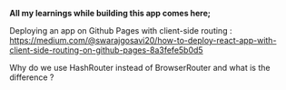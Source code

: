 **All my learnings while building this app comes here;**

Deploying an app on Github Pages with client-side routing : https://medium.com/@swarajgosavi20/how-to-deploy-react-app-with-client-side-routing-on-github-pages-8a3fefe5b0d5

Why do we use HashRouter instead of BrowserRouter and what is the difference ?
